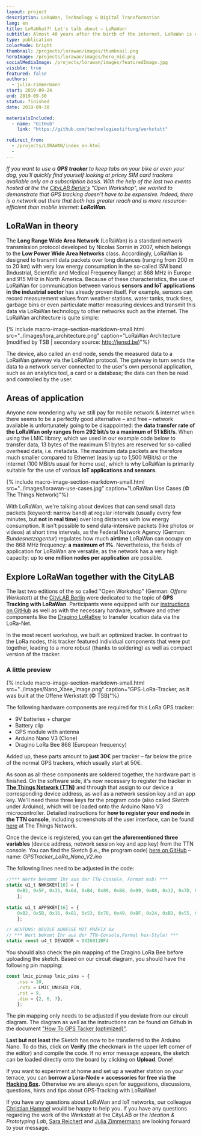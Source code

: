 ```yaml
---
layout: project
description: LoRaWan, Technology & Digital Transformation
lang: en
title: LoRaWhat?! Let's talk about – LoRaWan!
subtitle: Almost 40 years after the birth of the internet, LoRaWan is creating entirely new possibilities for the transmission of data.
type: publication
colorMode: bright
thumbnail: /projects/lorawan/images/thumbnail.png
heroImage: /projects/lorawan/images/hero_mid.png
socialMediaImage: /projects/lorawan/images/featuredImage.jpg
visible: true
featured: false
authors:
  - julia-zimmermann
start: 2019-09-24
end: 2019-09-30
status: finished
date: 2019-09-30

materialsIncluded:
  - name: "GitHub"
    link: "https://github.com/technologiestiftung/werkstatt"

redirect_from:
  - /projects/LORAWAN/index_en.html
  - 
---
```


*If you want to use a **GPS tracker** to keep tabs on your bike or even your dog, you'll quickly find yourself looking at pricey SIM card trackers available only on a subscription basis. With the help of the last two events hosted at the the [CityLAB Berlin's](https://www.citylab-berlin.org/) "Open Workshop", we wanted to demonstrate that GPS tracking doesn't have to be expensive. Indeed, there is a network out there that both has greater reach and is more resource-efficient than mobile internet: **LoRaWan**.*

## LoRaWan in theory

The **Long Range Wide Area Network** (LoRaWan) is a standard network transmission protocol developed by Nicolas Sornin in 2007, which belongs to the **Low Power Wide Area Networks** class. Accordingly, LoRaWan is designed to transmit data packets over long distances (ranging from 200 m to 20 km) with very low energy consumption in the so-called ISM band (Industrial, Scientific and Medical Frequency Range) at 868 MHz in Europe and 915 MHz in North America. Because of these characteristics, the use of LoRaWan for communication between various **sensors and IoT applications in the industrial sector** has already proven itself. For example, sensors can record measurement values from weather stations, water tanks, truck tires, garbage bins or even particulate matter measuring devices and transmit this data via LoRaWan technology to other networks such as the internet. The LoRaWan architecture is quite simple:

{% include macro-image-section-markdown-small.html src="../images/lora_architecture.png" caption="LoRaWan Architecture (modified by TSB | secondary source: http://jensd.be)"%}

<!-- <img src="../images/lora_architecture.png" style="margin:4%; width:90%" alt="LoRaWan Architecture"> -->

The device, also called an end node, sends the measured data to a LoRaWan gateway via the LoRaWan protocol. The gateway in turn sends the data to a network server connected to the user's own personal application, such as an analytics tool, a card or a database; the data can then be read and controlled by the user. 

## Areas of application

Anyone now wondering why we still pay for mobile network & internet when there seems to be a perfectly good alternative – and free – network available is unfortunately going to be disappointed: the **data transfer rate of the LoRaWan only ranges from 292 bit/s to a maximum of 51 kBit/s**. When using the LMIC library, which we used in our example code below to transfer data, 13 bytes of the maximum 51 bytes are reserved for so-called overhead data, i.e. metadata. The maximum data packets are therefore much smaller compared to Ethernet (easily up to 1,500 MBit/s) or the internet (100 MBit/s usual for home use), which is why LoRaWan is primarily suitable for the use of various **IoT applications and sensors**.

{% include macro-image-section-markdown-small.html src="../images/lorawan-use-cases.jpg" caption="LoRaWan Use Cases (© The Things Network)"%}

<!-- <img src="../images/lorawan-use-cases.jpg" style="margin-left:6%; margin-right:4%; float:right; width:70%" alt="LoRaWan Use Cases"> -->

With LoRaWan, we're talking about devices that can send small data packets (keyword: narrow band) at regular intervals (usually every few minutes, but **not in real time**) over long distances with low energy consumption. It isn't possible to send data-intensive packets (like photos or videos) at short time intervals, as the Federal Network Agency (German: *Bundesnetzagentur*) regulates how much **airtime** LoRaWan can occupy on the 868 MHz frequency: **a maximum of 1%**. Nevertheless, the fields of application for LoRaWan are versatile, as the network has a very high capacity: up to **one million nodes per application** are possible.


## Explore LoRaWan together with the CityLAB

The last two editions of the so called "Open Workshop" (German: *Offene Werkstatt*) at the [CityLAB Berlin](https://www.citylab-berlin.org/) were dedicated to the topic of **GPS Tracking with LoRaWan**. Participants were equipped with our [instructions on GitHub](https://github.com/technologiestiftung/werkstatt) as well as with the necessary hardware, software and other components like the [Dragino LoRaBee](https://www.dragino.com/products/lora/item/109-lora-bee.html) to transfer location data via the LoRa-Net.

In the most recent workshop, we built an optimized tracker. In contrast to the LoRa nodes, this tracker featured individual components that were put together, leading to a more robust (thanks to soldering) as well as compact version of the tracker.


### A little preview
{% include macro-image-section-markdown-small.html src="../images/Nano_Xbee_Image.png" caption="GPS-LoRa-Tracker, as it was built at the Offene Werkstatt (© TSB)"%}

<!-- <img src="../images/Nano_Xbee_Image.png" style="margin-left:6%; margin-right:4%; float:right; width:60%" alt="GPS-LoRa-Tracker CityLAB"> -->

The following hardware components are required for this LoRa GPS tracker:
* 9V batteries + charger
* Battery clip 
* GPS module with antenna 
* Arduino Nano V3 (Clone)
* Dragino LoRa Bee 868 (European frequency)

Added up, these parts amount to **just 30€** per tracker – far below the price of the normal GPS trackers, which usually start at 50€.  

As soon as all these components are soldered together, the hardware part is finished. On the software side, it's now necessary to register the tracker in **[The Things Network (TTN)](https://thethingsnetwork.org)** and through that assign to our device a corresponding device address, as well as a network session key and an app key. We'll need these three keys for the program code (also called *Sketch* under Arduino), which will be loaded onto the Arduino Nano V3 microcontroller. Detailed instructions for **how to register your end node in the TTN console**, including screenshots of the user interface, can be found [here](https://www.thethingsnetwork.org/docs/devices/registration.html#personalize-device-for-abp) at The Things Network.

Once the device is registered, you can get **the aforementioned three variables** (device address, network session key and app key) from the TTN console. You can find the Sketch (i.e., the program code) [here on GitHub](https://github.com/technologiestiftung/werkstatt/tree/master/codes_sketches) – name: *GPSTracker_LoRa_Nano_V2.ino*

The following lines need to be adjusted in the code:

```js
//*** Werte bekommt Ihr aus der TTN-Console, Format msb! ***
static u1_t NWKSKEY[16] = {
    0xB2, 0x5F, 0x35, 0x64, 0xB4, 0x89, 0xB8, 0x09, 0x08, 0x12, 0x7D, 0xAC, 0x0F, 0xC6, 0xF1, 0x5C
    }; 
    
static u1_t APPSKEY[16] = {
    0xB2, 0x5B, 0x16, 0x81, 0x53, 0x70, 0x49, 0xBF, 0x24, 0xBD, 0x55, 0xB2, 0xB5, 0xF6, 0xCB, 0x46
    }; 

// ACHTUNG: DEVICE ADRESSE MIT PRÄFIX 0x
// *** Wert bekomt Ihr aus der TTN-Console,Format hex-Style! ***
static const u4_t DEVADDR = 0X26011BF4
```

You should also check the pin mapping of the Dragino LoRa Bee before uploading the sketch. Based on our circuit diagram, you should have the following pin mapping:

```js
const lmic_pinmap lmic_pins = {
    .nss = 10,
    .rxtx = LMIC_UNUSED_PIN,
    .rst = 9,
    .dio = {2, 6, 7},
    };
```

The pin mapping only needs to be adjusted if you deviate from our circuit diagram. The diagram as well as the instructions can be found on Github in the document ["How To GPS Tacker (optimized)"](https://github.com/technologiestiftung/werkstatt/blob/master/HowTo_GPSTracker_optimized.md).

**Last but not least** the Sketch has now to be transferred to the Arduino Nano. To do this, click on **Verify** (the checkmark in the upper left corner of the editor) and compile the code. If no error message appears, the sketch can be loaded directly onto the board by clicking on **Upload**. Done!


If you want to experiment at home and set up a weather station on your terrace, you can **borrow a Lora-Node + accessories for free via the [Hacking Box](https://www.technologiestiftung-berlin.de/hackingbox/).** Otherwise we are always open for suggestions, discussions, questions, hints and tips about GPS-Tracking with LoRaWan!

If you have any questions about LoRaWan and IoT networks, our colleague [Christian Hammel](mailto:Hammel@technologiestiftung-berlin.de) would be happy to help you. If you have any questions regarding the work of the *Werkstatt* at the CityLAB or the *Ideation & Prototyping Lab*, [Sara Reichert](mailto:Reichert@technologiestiftung-berlin.de) and [Julia Zimmermann](mailto:Zimmermann@technologiestiftung-berlin.de) are looking forward to your message.
